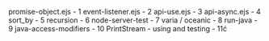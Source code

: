 promise-object.ejs - 1
event-listener.ejs - 2
api-use.ejs - 3
api-async.ejs - 4
sort_by - 5
recursion - 6
node-server-test - 7
varia / oceanic - 8
run-java - 9
java-access-modifiers - 10
PrintStream - using and testing - 11ć
